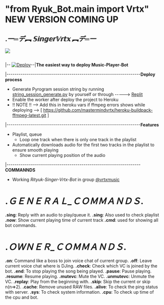 # "from Ryuk_Bot.__main__ import Vrtx"   NEW VERSION COMING UP
##                      .*一═デ︻ 𝕊𝕚𝕟𝕘𝕖𝕣𝕍𝕣𝕥𝕩 ︻デ═一*
<img src="https://telegra.ph/file/1d858bae5f9c4c178bcfb.jpg" align="centre">


##
|--
[![Deploy](https://www.herokucdn.com/deploy/button.svg)](https://heroku.com/deploy?template=https://github.com/mastermindvrtx/Riyuk-SingerVrtxBot.git/tree/Vrtx)--|**The easiest way to deploy  Music-Player-Bot**

|--------------------------------------------------------------------**Deploy process**

* Generate Pyrogram session string by
  running [string_session_generate.py](string_session_generate.py)
  by yourself or
  through -----> [Replit](https://replit.com/@phantomXhawk/stringsessiongeneratepy)
* Enable the worker after deploy the project to Heroku
* !! NOTE !! --> Add this in heroku vars if ffmpeg errors shows while deploying --> [ https://github.com/mastermindvrtx/heroku-buildpack-ffmpeg-latest.git ]

|--------------------------------------------------------------------**Features**

* Playlist, queue
  * Loop one track when there is only one track in the playlist
* Automatically downloads audio for the first two tracks in the playlist to
  ensure smooth playing
  * Show current playing position of the audio


|--------------------------------------------------------------------**COMMANNDS**
* Working _Rityuk-Singer-Vrtx-Bot_ in group [@vrtxmusic](https://t.me/vrtxmusic)
# ._ＧＥＮＥＲＡＬ_ＣＯＭＭＡＮＤＳ_.
**.sing**: Reply with an audio to play/queue it.
**.sing**: Also used to check playlist
**.now**: Show current playing time of current track
**.cmd**: used for showing all bot commands.
# ._ＯＷＮＥＲ_ＣＯＭＭＡＮＤＳ_.
**.on**: Command like a boss to join voice chat of current group.
**.off**: Leave current voice chat where is DJing.
**.check**: Check which VC is joined by the bot.
**.end**: To stop playing the song being played.
**.pause**: Pause playing.
**.resume**: Resume playing.
**.mutevc**: Mute the VC.
**.unmutevc**: Unmute the VC.
**.replay**: Play from the beginning with.
**.skip**: Skip the current or skip n(n=>2).
**.cache**: Remove unused RAW files. 
**.alive**: To check the ping status with server.
**.sys**: To check system information.
**.cpu**: To check up time of the cpu and bot.



